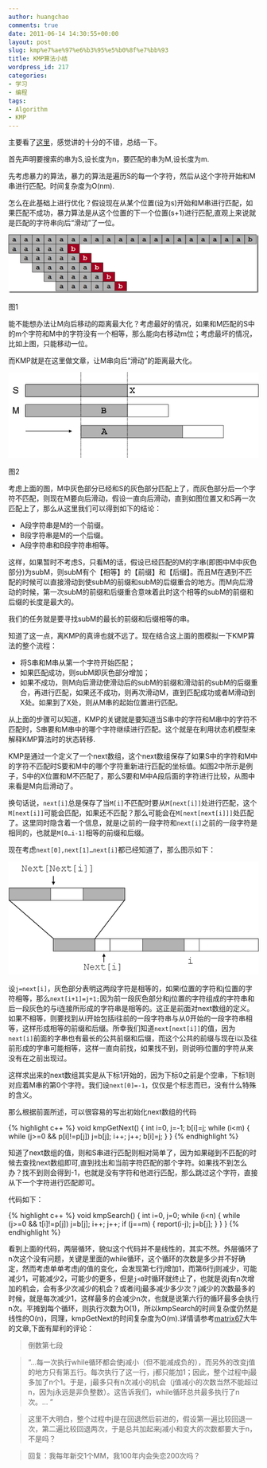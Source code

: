 ```yaml
---
author: huangchao
comments: true
date: 2011-06-14 14:30:55+00:00
layout: post
slug: kmp%e7%ae%97%e6%b3%95%e5%b0%8f%e7%bb%93
title: KMP算法小结
wordpress_id: 217
categories:
- 学习
- 编程
tags:
- Algorithm
- KMP
---
```


主要看了[这里](http://www.inf.fh-flensburg.de/lang/algorithmen/pattern/kmpen.htm)，感觉讲的十分的不错，总结一下。

首先声明要搜索的串为S,设长度为n，要匹配的串为M,设长度为m.

先考虑暴力的算法，暴力的算法是遍历S的每一个字符，然后从这个字符开始和M串进行匹配。时间复杂度为O(nm).

怎么在此基础上进行优化？假设现在从某个位置(设为s)开始和M串进行匹配，如果匹配不成功，暴力算法是从这个位置的下一个位置(s+1)进行匹配,直观上来说就是匹配的字符串向后“滑动”了一位。

![image](/images/kmp/image_thumb.png)

图1

能不能想办法让M向后移动的距离最大化？考虑最好的情况，如果和M匹配的S中的m个字符和M中的字符没有一个相等，那么能向右移动m位；考虑最坏的情况，比如上图，只能移动一位。

而KMP就是在这里做文章，让M串向后“滑动”的距离最大化。

![image](/images/kmp/image22_thumb.png)

图2

考虑上面的图，M中灰色部分已经和S的灰色部分匹配上了，而灰色部分后一个字符不匹配，则现在M要向后滑动，假设一直向后滑动，直到如图位置又和S再一次匹配上了，那么从这里我们可以得到如下的结论：

  * A段字符串是M的一个前缀。  
  * B段字符串是M的一个后缀。  
  * A段字符串和B段字符串相等。

这样，如果暂时不考虑S，只看M的话，假设已经匹配的M的字串(即图中M中灰色部分)为subM，则subM有个【相等】的【前缀】和【后缀】。而且M在遇到不匹配的时候可以直接滑动到使subM的前缀和subM的后缀重合的地方。而M向后滑动的时候，第一次subM的前缀和后缀重合意味着此时这个相等的subM的前缀和后缀的长度是最大的。

我们的任务就是要寻找subM的最长的前缀和后缀相等的串。

知道了这一点，离KMP的真谛也就不远了。现在结合这上面的图模拟一下KMP算法的整个流程：

  * 将S串和M串从第一个字符开始匹配；  
  * 如果匹配成功，则subM即灰色部分增加；  
  * 如果不成功，则M向后滑动使滑动后的subM的前缀和滑动前的subM的后缀重合，再进行匹配，如果还不成功，则再次滑动M，直到匹配成功或者M滑动到X处。如果到了X处，则从M串的起始位置进行匹配。

从上面的步骤可以知道，KMP的关键就是要知道当S串中的字符和M串中的字符不匹配时，S串要和M串中的哪个字符继续进行匹配。这个就是在利用状态机模型来解释KMP算法时的状态转移.

KMP是通过一个定义了一个next数组，这个next数组保存了如果S中的字符和M中的字符不匹配时S要和M中的哪个字符重新进行匹配的坐标值。如图2中所示是例子，S中的X位置和M不匹配了，那么S要和M中A段后面的字符进行比较，从图中来看是M向后滑动了。

换句话说，`next[i]`总是保存了当`M[i]`不匹配时要从`M[next[i]]`处进行匹配，这个`M[next[i]]`可能会匹配，如果还不匹配？那么可能会在`M[next[next[i]]]`处匹配了。这里同时隐含着一个信息，就是i之前的一段字符和`next[i]`之前的一段字符是相同的，也就是`M[0…i-1]`相等的前缀和后缀。

现在考虑`next[0],next[1]…next[i]`都已经知道了，那么图示如下：

![image](/images/kmp/image_thumb1.png)

设`j=next[i]`，灰色部分表明这两段字符是相等的，如果i位置的字符和j位置的字符相等，那么`next[i+1]=j+1;`因为前一段灰色部分和j位置的字符组成的字符串和后一段灰色的与i连接所形成的字符串是相等的。这正是前面对next数组的定义。如果不相等，则要找到从i开始包括i往前的一段字符串与从0开始的一段字符串相等，这样形成相等的前缀和后缀。所幸我们知道`next[next[i]]`的值，因为`next[i]`前面的字串也有最长的公共前缀和后缀，而这个公共的前缀与现在i以及往前形成的字串可能相等，这样一直向前找，如果找不到，则说明i位置的字符从来没有在之前出现过。

这样求出来的next数组其实是从下标1开始的，因为下标0之前是个空串，下标1则对应着M串的第0个字符。我们设`next[0]=-1`，仅仅是个标志而已，没有什么特殊的含义。

那么根据前面所述，可以很容易的写出初始化next数组的代码

{% highlight c++ %}
void kmpGetNext()
{
    int i=0, j=-1;
    b[i]=j;
    while (i<m)
    {
        while (j>=0 && p[i]!=p[j]) j=b[j];
        i++; j++;
        b[i]=j;
    }
}
{% endhighlight %}

知道了next数组的值，则和S串进行匹配则相对简单了，因为如果碰到不匹配的时候去查找next数组即可,直到找出和当前字符匹配的那个字符。如果找不到怎么办？找不到则会得到-1，也就是没有字符和他进行匹配，那么跳过这个字符，直接从下一个字符进行匹配即可。




代码如下：


{% highlight c++ %}
void kmpSearch()
{
    int i=0, j=0;
    while (i<n)
    {
        while (j>=0 && t[i]!=p[j]) j=b[j];
        i++; j++;
        if (j==m)
        {
            report(i-j);
            j=b[j];
        }
    }
}
{% endhighlight %}


   


看到上面的代码，两层循环，貌似这个代码并不是线性的，其实不然。外层循环了n次这个没有问题，关键是里面的while循环，这个循环的次数是多少并不好确定，然而考虑单单考虑j的值的变化，会发现第七行j增加1，而第6行j则减少，可能减少1，可能减少2，可能少的更多，但是`j<0`时循环就终止了，也就是说j有n次增加的机会，会有多少次减少的机会？或者问j最多减少多少次？j减少的次数最多的时候，就是每次减少1，这样最多的会减少n次，也就是说第六行的循环最多会执行n次。平摊到每个循环，则执行次数为O(1)，所以kmpSearch的时间复杂度仍然是线性的O(n)，同理，kmpGetNext的时间复杂度为O(m).详情请参考[matrix67](http://www.matrix67.com/blog/archives/115)大牛的文章,下面有犀利的评论：




> 

> 
> 倒数第七段

> 
> “...每一次执行while循环都会使j减小（但不能减成负的），而另外的改变j值的地方只有第五行。每次执行了这一行，j都只能加1；因此，整个过程中j最多加了n个1。于是，j最多只有n次减小的机会（j值减小的次数当然不能超过n，因为j永远是非负整数）。这告诉我们，while循环总共最多执行了n次。... ”
> 
> 

> 
> 这里不大明白，整个过程中j是在回退然后前进的，假设第一遍比较回退一次，第二遍比较回退两次，于是总共加起来j减小和变大的次数都要大于n，不是吗？

> 
> 回复：我每年新交1个MM，我100年内会失恋200次吗？
